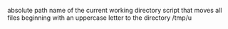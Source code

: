 absolute path name of the current working directory
script that moves all files beginning with an uppercase letter to the directory /tmp/u
